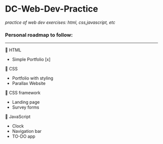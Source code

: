 # DC-Web-Dev-Practice
*practice of web dev exercises: html, css,javascript, etc*
### Personal roadmap to follow: 
<hr>

📌 HTML
- Simple Portfolio [x]

📌 CSS
- Portfolio with styling
- Parallax Website

📌 CSS framework
- Landing page
- Survey forms

📌 JavaScript
- Clock
- Navigation bar
- TO-DO app
